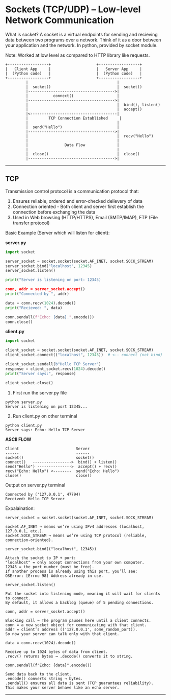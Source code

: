# Sockets (TCP/UDP) – Low-level Network Communication
What is socket?
A socket is a virtual endpoints for sending and recieving data
between two programs over a network.
Think of it as a door between your application and the network.
In python, provided by socket module.

Note: Worked at low level as compared to HTTP library  like requests.

```
+------------------+                    +------------------+
|   Client App     |                    |   Server App     |
|  (Python code)   |                    |  (Python code)   |
+------------------+                    +------------------+
         |                                       |
         |  socket()                             |  socket()
         |-------------------------------------->|
         |           connect()                   |
         |-------------------------------------->|
         |                                       |  bind(), listen()
         |                                       |  accept()
         |<--------------------------------------|
         |         TCP Connection Established     |
         |                                       |
         |  send("Hello")                        |
         |-------------------------------------->|
         |                                       |  recv("Hello")
         |                                       |
         |                Data Flow              |
         |                                       |
         |  close()                              |  close()
         |-------------------------------------->|
```

---

## TCP 
Transmission control protocol is a communication protocol that:
1. Ensures reliable, ordered and error-checked delievery of data
2. Connection oriented - Both client and server first establish the connection before exchanging the data
3. Used in Web browsing (HTTP/HTTPS), Email (SMTP/IMAP), FTP (File transfer protocol)

Basic Example (Server which will listen for client):

**server.py**
```python
import socket

server_socket = socket.socket(socket.AF_INET, socket.SOCK_STREAM)
server_socket.bind("localhost", 12345)
server_socket.listen()

print("Server is listening on port: 12345)

conn, addr = server_socket.accept()
print("Connected by ", addr)

data = conn.recv(1024).decode()
print("Recieved: ", data)

conn.sendall(f"Echo: {data}.".encode())
conn.close()
```

**client.py**
```python
import socket

client_socket = socket.socket(socket.AF_INET, socket.SOCK_STREAM)
client_socket.connect(("localhost", 12345))  # <-- connect (not bind)

client_socket.sendall(b"Hello TCP Server")
response = client_socket.recv(1024).decode()
print("Server says:", response)

client_socket.close()
```
1. First run the server.py file
```
python server.py
Server is listening on port 12345...
```
2. Run client.py on other terminal
```
python client.py
Server says: Echo: Hello TCP Server
```

**ASCII FLOW**
```
Client                         Server
------                         ------
socket()                       socket()
connect()   ----------------->  bind() + listen()
send("Hello") --------------->  accept() + recv()
recv("Echo: Hello") <--------  send("Echo: Hello")
close()                        close()
```
Output on server.py terminal
```
Connected by ('127.0.0.1', 47794)
Received: Hello TCP Server
```

Expalaination:

```
server_socket = socket.socket(socket.AF_INET, socket.SOCK_STREAM)

socket.AF_INET → means we’re using IPv4 addresses (localhost, 127.0.0.1, etc.).
socket.SOCK_STREAM → means we’re using TCP protocol (reliable, connection-oriented).
```

```
server_socket.bind(("localhost", 12345))

Attach the socket to IP + port:
"localhost" = only accept connections from your own computer.
12345 = the port number (must be free).
If another process is already using this port, you’ll see:
OSError: [Errno 98] Address already in use.
```

```
server_socket.listen()

Put the socket into listening mode, meaning it will wait for clients to connect.
By default, it allows a backlog (queue) of 5 pending connections.
```

```
conn, addr = server_socket.accept()

Blocking call → The program pauses here until a client connects.
conn = a new socket object for communicating with that client.
addr = client’s address (('127.0.0.1', some_random_port)).
So now your server can talk only with that client.
```

```
data = conn.recv(1024).decode()

Receive up to 1024 bytes of data from client.
.recv() returns bytes → .decode() converts it to string.
```

```
conn.sendall(f"Echo: {data}".encode())

Send data back to the client.
.encode() converts string → bytes.
.sendall() ensures all data is sent (TCP guarantees reliability).
This makes your server behave like an echo server.
```
---
